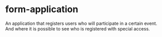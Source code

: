 # form-application
An application that registers users who will participate in a certain event. And where it is possible to see who is registered with special access.
